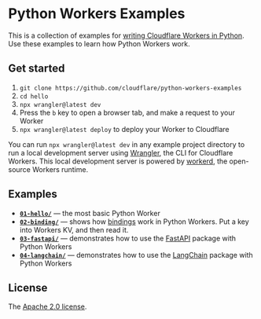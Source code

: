 # Python Workers Examples

This is a collection of examples for [writing Cloudflare Workers in Python](https://developers.cloudflare.com/workers/languages/python). Use these examples to learn how Python Workers work.

## Get started

1. `git clone https://github.com/cloudflare/python-workers-examples`
2. `cd hello`
3. `npx wrangler@latest dev`
4. Press the `b` key to open a browser tab, and make a request to your Worker
5. `npx wrangler@latest deploy` to deploy your Worker to Cloudflare

You can run `npx wrangler@latest dev` in any example project directory to run a local development server using [Wrangler](https://developers.cloudflare.com/workers/wrangler/), the CLI for Cloudflare Workers. This local development server is powered by [workerd](https://github.com/cloudflare/workerd), the open-source Workers runtime.

## Examples

- [**`01-hello/`**](01-hello) — the most basic Python Worker
- [**`02-binding/`**](02-binding) — shows how [bindings](https://developers.cloudflare.com/workers/configuration/bindings/) work in Python Workers. Put a key into Workers KV, and then read it.
- [**`03-fastapi/`**](03-fastapi) — demonstrates how to use the [FastAPI](https://fastapi.tiangolo.com/) package with Python Workers
- [**`04-langchain/`**](04-langchain) — demonstrates how to use the [LangChain](https://pypi.org/project/langchain/) package with Python Workers

## License

The [Apache 2.0 license](LICENSE).
